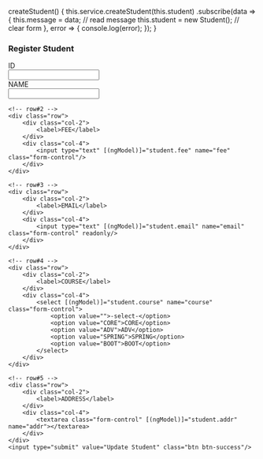 createStudent() {
    this.service.createStudent(this.student)
    .subscribe(data => {
      this.message = data; // read message
      this.student = new Student(); // clear form
    }, error => {
      console.log(error);
    });
  }
  
  <h3>Register Student</h3>
<form (ngSubmit)='updateStudent()'>
    <!-- row#0 -->
    <div class="row">
        <div class="col-2">
            <label>ID</label>
        </div>
        <div class="col-4">
            <input type="text" [(ngModel)]="student.id" name="id" class="form-control" readonly/>
        </div>
    </div>
    <!-- row#1 -->
    <div class="row">
        <div class="col-2">
            <label>NAME</label>
        </div>
        <div class="col-4">
            <input type="text" [(ngModel)]="student.name" name="name" class="form-control"/>
        </div>
    </div>

    <!-- row#2 -->
    <div class="row">
        <div class="col-2">
            <label>FEE</label>
        </div>
        <div class="col-4">
            <input type="text" [(ngModel)]="student.fee" name="fee" class="form-control"/>
        </div>
    </div>

    <!-- row#3 -->
    <div class="row">
        <div class="col-2">
            <label>EMAIL</label>
        </div>
        <div class="col-4">
            <input type="text" [(ngModel)]="student.email" name="email" class="form-control" readonly/>
        </div>
    </div>

    <!-- row#4 -->
    <div class="row">
        <div class="col-2">
            <label>COURSE</label>
        </div>
        <div class="col-4">
            <select [(ngModel)]="student.course" name="course" class="form-control">
                <option value="">-select-</option>
                <option value="CORE">CORE</option>
                <option value="ADV">ADV</option>
                <option value="SPRING">SPRING</option>
                <option value="BOOT">BOOT</option>
            </select>
        </div>
    </div>

    <!-- row#5 -->
    <div class="row">
        <div class="col-2">
            <label>ADDRESS</label>
        </div>
        <div class="col-4">
            <textarea class="form-control" [(ngModel)]="student.addr" name="addr"></textarea>
        </div>
    </div>
    <input type="submit" value="Update Student" class="btn btn-success"/>
</form>
